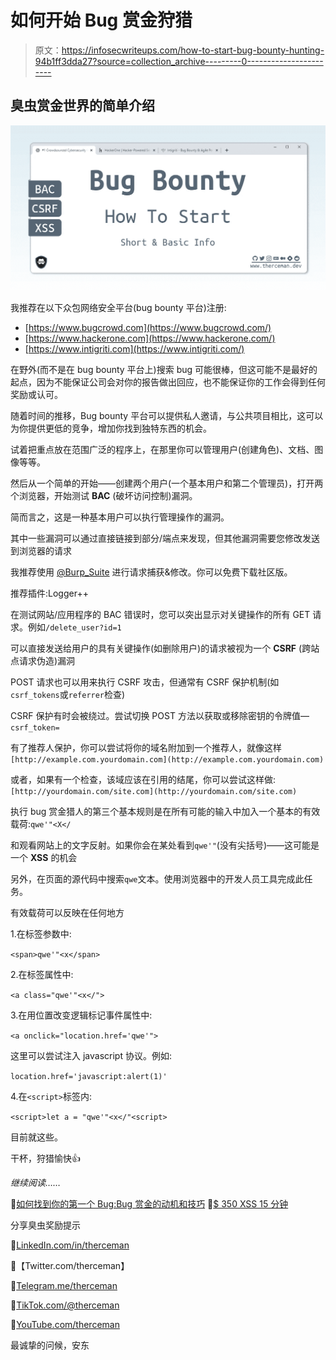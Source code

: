 # 如何开始 Bug 赏金狩猎

> 原文：<https://infosecwriteups.com/how-to-start-bug-bounty-hunting-94b1ff3dda27?source=collection_archive---------0----------------------->

## 臭虫赏金世界的简单介绍

![](img/e6f3db5c747dd5424e509bfbef832012.png)

我推荐在以下众包网络安全平台(bug bounty 平台)注册:

*   [https://www.bugcrowd.com](https://www.bugcrowd.com/)
*   [https://www.hackerone.com](https://www.hackerone.com/)
*   [https://www.intigriti.com](https://www.intigriti.com/)

在野外(而不是在 bug bounty 平台上)搜索 bug 可能很棒，但这可能不是最好的起点，因为不能保证公司会对你的报告做出回应，也不能保证你的工作会得到任何奖励或认可。

随着时间的推移，Bug bounty 平台可以提供私人邀请，与公共项目相比，这可以为你提供更低的竞争，增加你找到独特东西的机会。

试着把重点放在范围广泛的程序上，在那里你可以管理用户(创建角色)、文档、图像等等。

然后从一个简单的开始——创建两个用户(一个基本用户和第二个管理员)，打开两个浏览器，开始测试 **BAC** (破坏访问控制)漏洞。

简而言之，这是一种基本用户可以执行管理操作的漏洞。

其中一些漏洞可以通过直接链接到部分/端点来发现，但其他漏洞需要您修改发送到浏览器的请求

我推荐使用 [@Burp_Suite](https://twitter.com/Burp_Suite) 进行请求捕获&修改。你可以免费下载社区版。

推荐插件:Logger++

在测试网站/应用程序的 BAC 错误时，您可以突出显示对关键操作的所有 GET 请求。例如`/delete_user?id=1`

可以直接发送给用户的具有关键操作(如删除用户)的请求被视为一个 **CSRF** (跨站点请求伪造)漏洞

POST 请求也可以用来执行 CSRF 攻击，但通常有 CSRF 保护机制(如`csrf_tokens`或`referrer`检查)

CSRF 保护有时会被绕过。尝试切换 POST 方法以获取或移除密钥的令牌值— `csrf_token=`

有了推荐人保护，你可以尝试将你的域名附加到一个推荐人，就像这样`[http://example.com.yourdomain.com](http://example.com.yourdomain.com)`

或者，如果有一个检查，该域应该在引用的结尾，你可以尝试这样做:`[http://yourdomain.com/site.com](http://yourdomain.com/site.com)`

执行 bug 赏金猎人的第三个基本规则是在所有可能的输入中加入一个基本的有效载荷:`qwe'"<X</`

和观看网站上的文字反射。如果你会在某处看到`qwe'"`(没有尖括号)——这可能是一个 **XSS** 的机会

另外，在页面的源代码中搜索`qwe`文本。使用浏览器中的开发人员工具完成此任务。

有效载荷可以反映在任何地方

1.在标签参数中:

`<span>qwe'"<x</span>`

2.在标签属性中:

`<a class="qwe'"<x</">`

3.在用位置改变逻辑标记事件属性中:

`<a onclick="location.href='qwe'">`

这里可以尝试注入 javascript 协议。例如:

`location.href='javascript:alert(1)'`

4.在`<script>`标签内:

`<script>let a = "qwe'"<x</"<script>`

目前就这些。

干杯，狩猎愉快👍

*继续阅读……*

🔗[如何找到你的第一个 Bug:Bug 赏金的动机和技巧](https://therceman.medium.com/how-to-find-your-first-bug-motivation-and-tips-for-bug-bounty-hunting-5e7343066d0c)
🔗[$ 350 XSS 15 分钟](https://medium.com/bugbountywriteup/350-xss-in-15-minutes-dcb74ad93d5f)

分享臭虫奖励提示

🔸[LinkedIn.com/in/therceman](https://LinkedIn.com/in/therceman)

🔸【Twitter.com/therceman】

🔸[Telegram.me/therceman](https://Telegram.me/therceman)

🔸[TikTok.com/@therceman](https://TikTok.com/@therceman)

🔸[YouTube.com/therceman](https://YouTube.com/therceman)

最诚挚的问候，安东